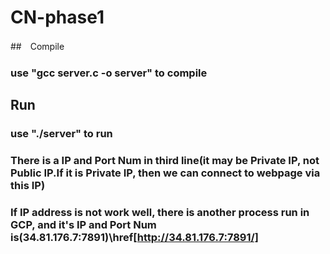 # CN-phase1  
##　Compile  
### use "gcc server.c -o server" to compile  
## Run  
### use "./server" to run
### There is a IP and Port Num in third line(it may be Private IP, not Public IP.If it is Private IP, then we can connect to webpage via this IP)
### If IP address is not work well, there is another process run in GCP, and it's IP and Port Num is(34.81.176.7:7891)\href[http://34.81.176.7:7891/]
